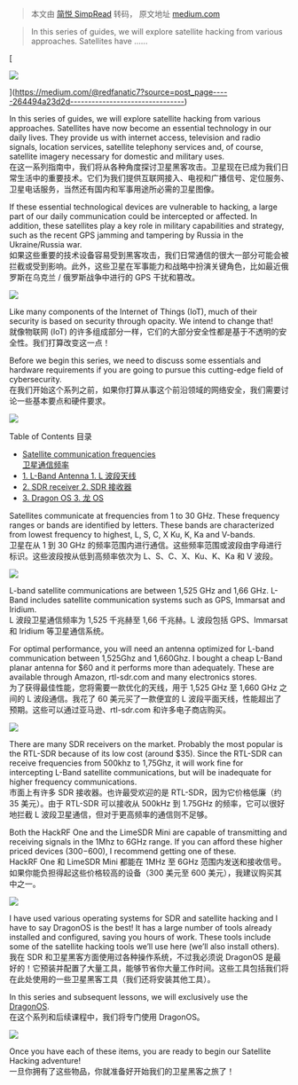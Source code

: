 > 本文由 [简悦 SimpRead](http://ksria.com/simpread/) 转码， 原文地址 [medium.com](https://medium.com/@redfanatic7/satellite-hacking-part-1-starting-with-the-basics-264494a23d2d)

> In this series of guides, we will explore satellite hacking from various approaches. Satellites have ......

[

![](https://miro.medium.com/v2/resize:fill:88:88/1*IrNJAPXobeCEabHG9eFHlQ.jpeg)

](https://medium.com/@redfanatic7?source=post_page-----264494a23d2d--------------------------------)

In this series of guides, we will explore satellite hacking from various approaches. Satellites have now become an essential technology in our daily lives. They provide us with internet access, television and radio signals, location services, satellite telephony services and, of course, satellite imagery necessary for domestic and military uses.  
在这一系列指南中，我们将从各种角度探讨卫星黑客攻击。卫星现在已成为我们日常生活中的重要技术。它们为我们提供互联网接入、电视和广播信号、定位服务、卫星电话服务，当然还有国内和军事用途所必需的卫星图像。

If these essential technological devices are vulnerable to hacking, a large part of our daily communication could be intercepted or affected. In addition, these satellites play a key role in military capabilities and strategy, such as the recent GPS jamming and tampering by Russia in the Ukraine/Russia war.  
如果这些重要的技术设备容易受到黑客攻击，我们日常通信的很大一部分可能会被拦截或受到影响。此外，这些卫星在军事能力和战略中扮演关键角色，比如最近俄罗斯在乌克兰 / 俄罗斯战争中进行的 GPS 干扰和篡改。

![](https://miro.medium.com/v2/resize:fit:1094/0*rsW99We9UH-vWZWB.png)

Like many components of the Internet of Things (IoT), much of their security is based on security through opacity. We intend to change that!  
就像物联网 (IoT) 的许多组成部分一样，它们的大部分安全性都是基于不透明的安全性。我们打算改变这一点！

Before we begin this series, we need to discuss some essentials and hardware requirements if you are going to pursue this cutting-edge field of cybersecurity.  
在我们开始这个系列之前，如果你打算从事这个前沿领域的网络安全，我们需要讨论一些基本要点和硬件要求。

![](https://miro.medium.com/v2/resize:fit:1094/0*UnbzdR82YALE19gz.png)

Table of Contents 目录

*   [Satellite communication frequencies  
    卫星通信频率](https://en.iguru.gr/satellite-hacking-part-1-ksekinontas-vasika/#%CE%A3%CF%85%CF%87%CE%BD%CF%8C%CF%84%CE%B7%CF%84%CE%B5%CF%82_%CE%B4%CE%BF%CF%81%CF%85%CF%86%CE%BF%CF%81%CE%B9%CE%BA%CE%AE%CF%82_%CE%B5%CF%80%CE%B9%CE%BA%CE%BF%CE%B9%CE%BD%CF%89%CE%BD%CE%AF%CE%B1%CF%82)
*   [1. L-Band Antenna 1. L 波段天线](https://en.iguru.gr/satellite-hacking-part-1-ksekinontas-vasika/#1_L-Band_Antenna)
*   [2. SDR receiver 2. SDR 接收器](https://en.iguru.gr/satellite-hacking-part-1-ksekinontas-vasika/#2_SDR_receiver)
*   [3. Dragon OS 3. 龙 OS](https://en.iguru.gr/satellite-hacking-part-1-ksekinontas-vasika/#3_Dragon_OS)

Satellites communicate at frequencies from 1 to 30 GHz. These frequency ranges or bands are identified by letters. These bands are characterized from lowest frequency to highest, L, S, C, X Ku, K, Ka and V-bands.  
卫星在从 1 到 30 GHz 的频率范围内进行通信。这些频率范围或波段由字母进行标识。这些波段按从低到高频率依次为 L、S、C、X、Ku、K、Ka 和 V 波段。

![](https://miro.medium.com/v2/resize:fit:781/0*C2p7zmsm8MEIf_vz.png)

L-band satellite communications are between 1,525 GHz and 1,66 GHz. L-Band includes satellite communication systems such as GPS, Immarsat and Iridium.  
L 波段卫星通信频率为 1,525 千兆赫至 1,66 千兆赫。L 波段包括 GPS、Immarsat 和 Iridium 等卫星通信系统。

For optimal performance, you will need an antenna optimized for L-band communication between 1,525Ghz and 1,660Ghz. I bought a cheap L-Band planar antenna for $60 and it performs more than adequately. These are available through Amazon, rtl-sdr.com and many electronics stores.  
为了获得最佳性能，您将需要一款优化的天线，用于 1,525 GHz 至 1,660 GHz 之间的 L 波段通信。我花了 60 美元买了一款便宜的 L 波段平面天线，性能超出了预期。这些可以通过亚马逊、rtl-sdr.com 和许多电子商店购买。

![](https://miro.medium.com/v2/resize:fit:547/0*VVMkO39BGfiDnNxm.png)

There are many SDR receivers on the market. Probably the most popular is the RTL-SDR because of its low cost (around $35). Since the RTL-SDR can receive frequencies from 500khz to 1,75Ghz, it will work fine for intercepting L-Band satellite communications, but will be inadequate for higher frequency communications.  
市面上有许多 SDR 接收器。也许最受欢迎的是 RTL-SDR，因为它价格低廉（约 35 美元）。由于 RTL-SDR 可以接收从 500kHz 到 1.75GHz 的频率，它可以很好地拦截 L 波段卫星通信，但对于更高频率的通信则不足够。

Both the HackRF One and the LimeSDR Mini are capable of transmitting and receiving signals in the 1Mhz to 6GHz range. If you can afford these higher priced devices ($300-$600), I recommend getting one of these.  
HackRF One 和 LimeSDR Mini 都能在 1MHz 至 6GHz 范围内发送和接收信号。如果你能负担得起这些价格较高的设备（300 美元至 600 美元），我建议购买其中之一。

![](https://miro.medium.com/v2/resize:fit:547/0*Om5uv_oLkzzK_5CO.png)

I have used various operating systems for SDR and satellite hacking and I have to say DragonOS is the best! It has a large number of tools already installed and configured, saving you hours of work. These tools include some of the satellite hacking tools we’ll use here (we’ll also install others).  
我在 SDR 和卫星黑客方面使用过各种操作系统，不过我必须说 DragonOS 是最好的！它预装并配置了大量工具，能够节省你大量工作时间。这些工具包括我们将在此处使用的一些卫星黑客工具（我们还将安装其他工具）。

In this series and subsequent lessons, we will exclusively use the [DragonOS](https://en.iguru.gr/dragonos-linux-dianomi-gia-radio-hacking/).  
在这个系列和后续课程中，我们将专门使用 DragonOS。

![](https://miro.medium.com/v2/resize:fit:781/0*IhzYSC9sczYgtzDF.png)

Once you have each of these items, you are ready to begin our Satellite Hacking adventure!  
一旦你拥有了这些物品，你就准备好开始我们的卫星黑客之旅了！